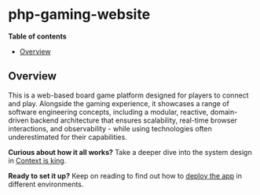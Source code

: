 # php-gaming-website

__Table of contents__

* [Overview](#overview)

## Overview

This is a web-based board game platform designed for players to connect and play.
Alongside the gaming experience, it showcases a range of software engineering concepts, including a modular,
reactive, domain-driven backend architecture that ensures scalability, real-time browser interactions,
and observability - while using technologies often underestimated for their capabilities.

**Curious about how it all works?** Take a deeper dive into the system design in [Context is king](#context-is-king).

**Ready to set it up?** Keep on reading to find out how to [deploy the app](#deploy-the-app) in different environments.
